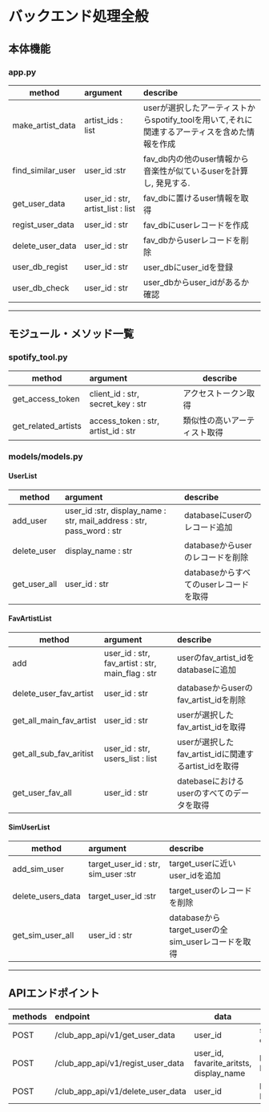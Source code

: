 # バックエンド処理全般

## 本体機能

### app.py

| method | argument | describe |
| ------- | :------- | :------ |
| make_artist_data | artist_ids : list | userが選択したアーティストからspotify_toolを用いて,それに関連するアーティスを含めた情報を作成 |
| find_similar_user | user_id :str | fav_db内の他のuser情報から音楽性が似ているuserを計算し, 発見する. |
| get_user_data | user_id : str, artist_list : list | fav_dbに置けるuser情報を取得 |
| regist_user_data | user_id : str | fav_dbにuserレコードを作成 |
| delete_user_data | user_id : str | fav_dbからuserレコードを削除 |
| user_db_regist | user_id : str | user_dbにuser_idを登録 |
| user_db_check | user_id : str | user_dbからuser_idがあるか確認 |

***

## モジュール・メソッド一覧

### spotify_tool.py

| method | argument | describe |
| ------- | :------- | -------
| get_access_token | client_id : str, secret_key : str | アクセストークン取得 |
| get_related_artists | access_token : str, artist_id : str | 類似性の高いアーティスト取得 |

### models/models.py

#### UserList

| method | argument | describe |
| ------- | :------- | :------ |
| add_user | user_id :str, display_name : str, mail_address : str, pass_word : str | databaseにuserのレコード追加 |
| delete_user | display_name : str | databaseからuserのレコードを削除 |
| get_user_all | user_id : str | databaseからすべてのuserレコードを取得 |

#### FavArtistList

| method | argument | describe |
| ------- | :------- | :------ |
| add | user_id : str, fav_artist : str, main_flag : str | userのfav_artist_idをdatabaseに追加 |
| delete_user_fav_artist | user_id : str | databaseからuserのfav_artist_idを削除 |
| get_all_main_fav_artist | user_id : str | userが選択したfav_artist_idを取得 |
| get_all_sub_fav_aritist | user_id : str, users_list : list | userが選択したfav_artist_idに関連するartist_idを取得 |
| get_user_fav_all | user_id : str | datebaseにおけるuserのすべてのデータを取得 |

#### SimUserList

| method | argument | describe |
| ------- | :------- | :------ |
| add_sim_user | target_user_id : str, sim_user :str | target_userに近いuser_idを追加 |
| delete_users_data | target_user_id :str | target_userのレコードを削除 |
| get_sim_user_all | user_id : str | databaseからtarget_userの全sim_userレコードを取得 |

***

## APIエンドポイント

| methods | endpoint | data | return |
| ------- | :------- | ---- | ---- |
| POST | /club_app_api/v1/get_user_data | user_id | similar_users, display_name |
| POST | /club_app_api/v1/regist_user_data | user_id, favarite_aritsts, display_name | bool(True, False) |
| POST | /club_app_api/v1/delete_user_data | user_id | bool(True, Flase)

